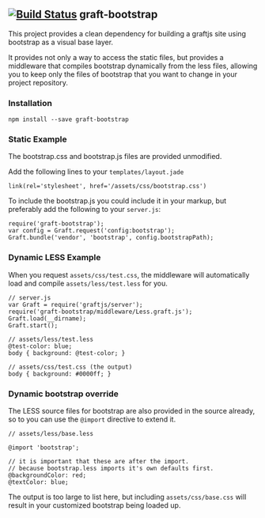 [![Build Status](https://magnum.travis-ci.com/ONCHoldings/graft-bootstrap.png?token=b72mqMfgb1GT7zp1RCu1&branch=master)](https://magnum.travis-ci.com/ONCHoldings/graft-bootstrap)
graft-bootstrap
---------------

This project provides a clean dependency for building a graftjs
site using bootstrap as a visual base layer.

It provides not only a way to access the static files, but provides
a middleware that compiles bootstrap dynamically from the less files,
allowing you to keep only the files of bootstrap that you want to
change in your project repository.

### Installation

    npm install --save graft-bootstrap

### Static Example

The bootstrap.css and bootstrap.js files are provided unmodified.

Add the following lines to your `templates/layout.jade`

    link(rel='stylesheet', href='/assets/css/bootstrap.css')
    
To include the bootstrap.js you could include it in your markup,
but preferably add the following to your `server.js`:

    require('graft-bootstrap');
    var config = Graft.request('config:bootstrap');
    Graft.bundle('vendor', 'bootstrap', config.bootstrapPath);

### Dynamic LESS Example

When you request `assets/css/test.css`, the middleware will
automatically load and compile `assets/less/test.less` for you.

    // server.js
    var Graft = require('graftjs/server');
    require('graft-bootstrap/middleware/Less.graft.js');
    Graft.load(__dirname);
    Graft.start();

    // assets/less/test.less
    @test-color: blue;
    body { background: @test-color; }

    // assets/css/test.css (the output)
    body { background: #0000ff; }

### Dynamic bootstrap override

The LESS source files for bootstrap are also provided in the
source already, so to you can use the `@import` directive to
extend it.

    // assets/less/base.less

    @import 'bootstrap';
    
    // it is important that these are after the import.
    // because bootstrap.less imports it's own defaults first.
    @backgroundColor: red;
    @textColor: blue;

The output is too large to list here, but including `assets/css/base.css` will
result in your customized bootstrap being loaded up.
